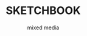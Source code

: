---
layout: gallery
title: SKETCHBOOK
subtitle: mixed media
permalink: /illustration8/
desc: Fashion Illustration.
pickerImage: /imgs/illustration/sketchbook/crayon-figure-comp-thumb.jpg
images:
  - desktop: /imgs/illustration/sketchbook/desktop/crayon-figure-comp-dt.jpg
    mobile: /imgs/illustration/sketchbook/mobile/crayon-figure-comp-m.jpg
    caption: fashion illustration
  - desktop: /imgs/illustration/sketchbook/desktop/summer-head-dt.jpg
    mobile: /imgs/illustration/sketchbook/mobile/summer-head-m.jpg
    caption: fashion illustration
  - desktop: /imgs/illustration/sketchbook/desktop/bathers-dt.jpg
    mobile: /imgs/illustration/sketchbook/mobile/bathers-m.jpg
    caption: fashion illustration
  - desktop: /imgs/illustration/sketchbook/desktop/visual-eavesdropping-dt.jpg
    mobile: /imgs/illustration/sketchbook/mobile/visual-eavesdropping-m.jpg
    caption: fashion illustration
---